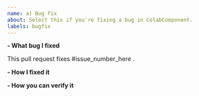 ```yaml
---
name: a) Bug fix
about: Select this if you're fixing a bug in ColabComponent.
labels: bugfix
---
```


<!--
Please make sure you've read and understood our contributing guidelines;
https://github.com/PPierzc/ColabComponent/blob/master/CONTRIBUTING.md
-->

**- What bug I fixed**

This pull request fixes #issue_number_here .

**- How I fixed it**

**- How you can verify it**
<!-- You need a good justification for not including tests for the bug you fixed. -->
